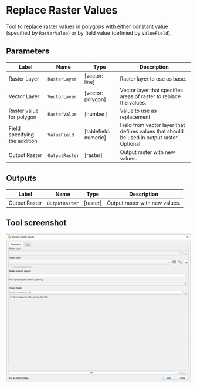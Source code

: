 # Replace Raster Values

Tool to replace raster values in polygons with either constant value (specified by `RasterValue`) or by field value (definied by `ValueField`). 

## Parameters

| Label                         | Name           | Type                  | Description                                                                                 |
| ----------------------------- | -------------- | --------------------- | ------------------------------------------------------------------------------------------- |
| Raster Layer                  | `RasterLayer`  | [vector: line]        | Raster layer to use as base.                                                                |
| Vector Layer                  | `VectorLayer`  | [vector: polygon]     | Vector layer that specifies areas of raster to replace the values.                          |
| Raster value for polygon      | `RasterValue`  | [number]              | Value to use as replacement.                                                                |
| Field specifying the addition | `ValueField`   | [tablefield: numeric] | Field from vector layer that defines values that should be used in output raster. Optional. |
| Output Raster                 | `OutputRaster` | [raster]              | Output raster with new values.                                                              |

## Outputs

| Label         | Name           | Type     | Description                    |
| ------------- | -------------- | -------- | ------------------------------ |
| Output Raster | `OutputRaster` | [raster] | Output raster with new values. |

## Tool screenshot

![Replace Raster Values](../../images/tool_replace_raster_values.png)
	
